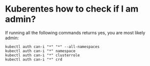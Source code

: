 # Kuberentes how to check if I am admin?

If running all the following commands returns yes, you are most likely admin:

```
kubectl auth can-i "*" "*" --all-namespaces
kubectl auth can-i "*" namespace
kubectl auth can-i "*" clusterrole
kubectl auth can-i "*" crd
```
